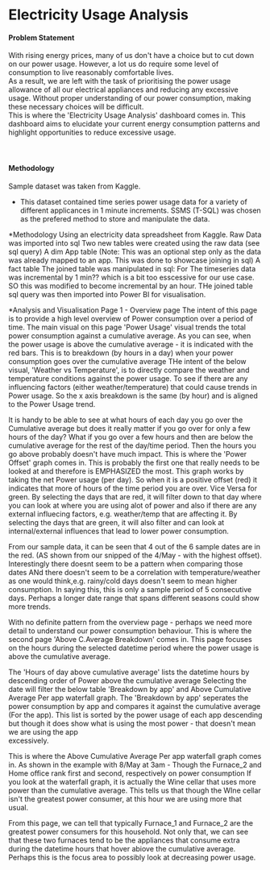 # Electricity Usage Analysis #

#### Problem Statement ####
With rising energy prices, many of us don't have a choice but to cut down on our power usage. However, a lot us do require some level of consumption to live reasonably comfortable lives. <br/>
As a result, we are left with the task of prioritising the power usage allowance of all our electrical appliances and reducing any excessive usage. Without proper understanding of our power consumption, making these necessary choices will be difficult. <br/>
This is where the 'Electricity Usage Analysis' dashboard comes in. This dashboard aims to elucidate your current energy consumption patterns and highlight opportunities to reduce excessive usage. <br/>
<br/>
<br/>
#### Methodology ####
Sample dataset was taken from Kaggle.
* This dataset contained time series power usage data for a variety of different applicances in 1 minute increments.
SSMS (T-SQL) was chosen as the prefered method to store and manipulate the data.





*Methodology
Using an electricity data spreadsheet from Kaggle.
Raw Data was imported into sql 
Two new tables were created using the raw data (see sql query)
  A dim App table (Note: This was an optional step only as the data was already mapped to an app. This was done to showcase joining in sql)
  A fact table
The joined table was manipulated in sql: For
  The timeseries data was incremental by 1 min?? which is a bit too esscessive for our use case. SO this was modified to become incremental by an hour.
THe joined table sql query was then imported into Power BI for visualisation.

*Analysis and Visualisation
Page 1 - Overview page
The intent of this page is to provide a high level overview of Power consumption over a period of time.
The main visual on this page 'Power Usage' visual trends the total power consumption against a cumulative average.
    As you can see, when the power usage is above the cumulative average - it is indicated with the red bars.
    This is to breakdown (by hours in a day) when your power consumption goes over the cumulative average
THe intent of the below visual, 'Weather vs Temperature', is to directly compare the weather and temperature conditions against the power usage.
    To see if there are any influencing factors (either weather/temperature) that could cause trends in Power usage.
    So the x axis breakdown is the same (by hour) and is aligned to the Power Usage trend.
    
It is handy to be able to see at what hours of each day you go over the Cumulative average but does it really matter if you go over for only a few hours of the day?
What if you go over a few hours and then are below the cumulative average for the rest of the day/time period. Then the hours you go above probably doesn't have much impact.
This is where the 'Power Offset' graph comes in. This is probably the first one that really needs to be looked at and therefore is EMPHASIZED the most.
    This graph works by taking the net Power usage (per day). So when it is a positive offset (red) it indicates that more of hours of the time period you are over. 
    Vice Versa for green.
    By selecting the days that are red, it will filter down to that day where you can look at where you are using alot of power and also if there are any external 
     influecing factors, e.g. weather/temp that are affecting it.
    By selecting the days that are green, it will also filter and can look at internal/external influences that lead to lower power consumption.

From our sample data, it can be seen that 4 out of the 6 sample dates are in the red. (AS shown from our snipped of the 4/May - with the highest offset).
    Interestingly there doesnt seem to be a pattern when comparing those dates 
    ANd there doesn't seem to be a correlation with temperature/weather as one would think,e.g. rainy/cold days doesn't seem to mean higher consumption.
        In saying this, this is only a sample period of 5 consecutive days. Perhaps a longer date range that spans different seasons could show more trends.

With no definite pattern from the overview page - perhaps we need more detail to understand our power consumption behaviour.
    This is where the second page 'Above C.Average Breakdown' comes in.
    This page focuses on the hours during the selected datetime period where the power usage is above the cumulative average.

The 'Hours of day above cumulative average' lists the datetime hours by descending order of Power above the cumulative average
    Selecting the date will filter the below table 'Breakdown by app' and Above Cumulative Average Per app waterfall graph.
The 'Breakdown by app' seperates the power consumption by app and compares it against the cumulative average (For the app).
    This list is sorted by the power usage of each app descending but though it does show what is using the most power - that doesn't mean we are using the app   
    excessively.

This is where the Above Cumulative Average Per app waterfall graph comes in.
    As shown in the example with 8/May at 3am - Though the Furnace_2 and Home office rank first and second, respectively on power consumption
    If you look at the waterfall graph, it is actually the Wine cellar that uses more power than the cumulative average. 
    This tells us that though the WIne cellar isn't the greatest power consumer, at this hour we are using more that usual.

From this page, we can tell that typically Furnace_1 and Furnace_2 are the greatest power consumers for this household.
    Not only that, we can see that these two furnaces tend to be the appliances that consume extra during the datetime hours that hover abiove the cumulative average.
Perhaps this is the focus area to possibly look at decreasing power usage.

    


    
    

    

